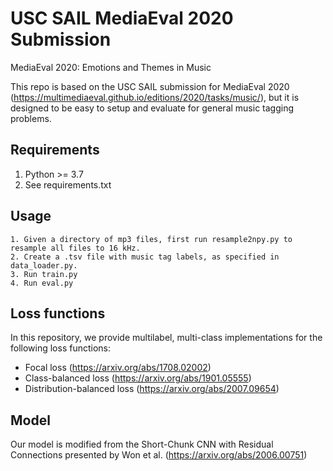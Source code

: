 # USC SAIL MediaEval 2020 Submission
MediaEval 2020: Emotions and Themes in Music


This repo is based on the USC SAIL submission for MediaEval 2020 (https://multimediaeval.github.io/editions/2020/tasks/music/), but it is designed to be easy to setup and evaluate for general music tagging problems. 

## Requirements

1. Python >= 3.7
2. See requirements.txt

## Usage

	1. Given a directory of mp3 files, first run resample2npy.py to resample all files to 16 kHz.
	2. Create a .tsv file with music tag labels, as specified in data_loader.py. 
	3. Run train.py 
	4. Run eval.py

## Loss functions

In this repository, we provide multilabel, multi-class implementations for the following loss functions:

- Focal loss (https://arxiv.org/abs/1708.02002)
- Class-balanced loss (https://arxiv.org/abs/1901.05555)
- Distribution-balanced loss (https://arxiv.org/abs/2007.09654)

## Model

Our model is modified from the Short-Chunk CNN with Residual Connections presented by Won et al. (https://arxiv.org/abs/2006.00751)
